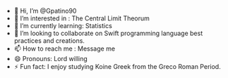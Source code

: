 - 👋 Hi, I’m @Gpatino90
- 👀 I’m interested in : The Central Limit Theorum 
- 🌱 I’m currently learning:  Statistics 
- 💞️ I’m looking to collaborate on Swift programming language best practices and creations.
- 📫 How to reach me : Message me 
- 😄 Pronouns: Lord willing 
- ⚡ Fun fact: I enjoy studying Koine Greek from the Greco Roman Period.

<!---
Gpatino90/Gpatino90 is a ✨ special ✨ repository because its `README.md` (this file) appears on your GitHub profile.
You can click the Preview link to take a look at your changes.
--->
